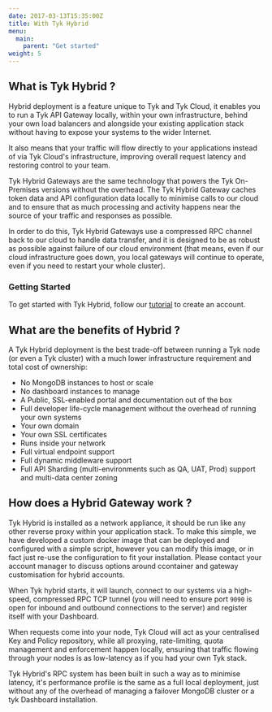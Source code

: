 ```yaml
---
date: 2017-03-13T15:35:00Z
title: With Tyk Hybrid
menu: 
  main:
    parent: "Get started"
weight: 5
---
```

## <a name="what-is-tyk-hybrid"></a>What is Tyk Hybrid ?

Hybrid deployment is a feature unique to Tyk and Tyk Cloud, it enables you to run a Tyk API Gateway locally, within your own infrastructure, behind your own load balancers and alongside your existing application stack without having to expose your systems to the wider Internet.

It also means that your traffic will flow directly to your applications instead of via Tyk Cloud's infrastructure, improving overall request latency and restoring control to your team.

Tyk Hybrid Gateways are the same technology that powers the Tyk On-Premises versions without the overhead. The Tyk Hybrid Gateway caches token data and API configuration data locally to minimise calls to our cloud and to ensure that as much processing and activity happens near the source of your traffic and responses as possible.

In order to do this, Tyk Hybrid Gateways use a compressed RPC channel back to our cloud to handle data transfer, and it is designed to be as robust as possible against failure of our cloud environment (that means, even if our cloud infrastructure goes down, you local gateways will continue to operate, even if you need to restart your whole cluster).

### Getting Started

To get started with Tyk Hybrid, follow our [tutorial][1] to create an account.

## <a name="what-are-the-benefits-of-hybrid"></a>What are the benefits of Hybrid ?

A Tyk Hybrid deployment is the best trade-off between running a Tyk node (or even a Tyk cluster) with a much lower infrastructure requirement and total cost of ownership:

*   No MongoDB instances to host or scale
*   No dashboard instances to manage
*   A Public, SSL-enabled portal and documentation out of the box
*   Full developer life-cycle management without the overhead of running your own systems
*   Your own domain
*   Your own SSL certificates
*   Runs inside your network
*   Full virtual endpoint support
*   Full dynamic middleware support
*   Full API Sharding (multi-environments such as QA, UAT, Prod) support and multi-data center zoning

## <a name="how-does-a-hybrid-gateway-work"></a>How does a Hybrid Gateway work ?

Tyk Hybrid is installed as a network appliance, it should be run like any other reverse proxy within your application stack. To make this simple, we have developed a custom docker image that can be deployed and configured with a simple script, however you can modify this image, or in fact just re-use the configuration to fit your installation. Please contact your account manager to discuss options around ccontainer and gateway customisation for hybrid accounts.

When Tyk hybrid starts, it will launch, connect to our systems via a high-speed, compressed RPC TCP tunnel (you will need to ensure port `9090` is open for inbound and outbound connections to the server) and register itself with your Dashboard.

When requests come into your node, Tyk Cloud will act as your centralised Key and Policy repository, while all proxying, rate-limiting, quota management and enforcement happen locally, ensuring that traffic flowing through your nodes is as low-latency as if you had your own Tyk stack.

Tyk Hybrid's RPC system has been built in such a way as to minimise latency, it's performance profile is the same as a full local deployment, just without any of the overhead of managing a failover MongoDB cluster or a tyk Dashboard installation.

 [1]: /get-started/with-tyk-hybrid/create-an-account/

